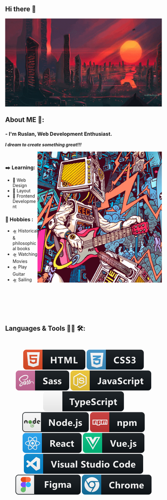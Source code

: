  ## Hi there 🙏
 
 <div align="center">
<img hight="300" width="700" alt="GIF" align="center" src="assets/cyb1.gif">
</div>
 
 
<!-- [![Typing SVG](https://readme-typing-svg.herokuapp.com?size=15&duration=7000&color=F7AA00&center=true&width=700&lines=+I+am+the+Lexx.+I+am+the+most+powerful+weapon+of+destruction+in+the+two+universes.)](https://git.io/typing-svg)
<div align="center">
<img hight="200" width="500" alt="GIF" align="center" src="assets/lexx.gif">
</div>
 -->

## About ME 🌌:

### - I'm Ruslan, Web Development Enthusiast.
___I dream to create something great!!!___

<img hight="400" width="400" alt="GIF" align="right" src="assets/guittv.gif">
</br>

###  ✒️ Learning:
- 🚀 Web Design
- 🚀 Layout
- 🚀 Frontend Development

###  🎨 Hobbies :
- 🛸 Historical & philosophical books
- 🛸 Watching Movies
- 🛸 Play Guitar
- 🛸 Sailing

</br>
</br>
</br>
</br>
</br>



## Languages & Tools 👨‍💻 🛠:
</br>
<p align="center">
  
 <img src="svg/html.svg" alt="html" hight="50">
 <img src="svg/css3.svg" alt="css"  hight="50">
 <img src="svg/sass.svg" alt="sass" hight="50">
 <img src="svg/js.svg" alt="js" hight="50">
 <img src="svg/typescript.svg" alt="typescript"  hight="50">
 </br>
 <img src="svg/nodejs.svg" alt="nodejs" hight="50">
 <img src="svg/npm.svg" alt="npm"  hight="50">
 <img src="svg/react.svg" alt="react" hight="50">
 <img src="svg/vue.svg" alt="vue" hight="50">
 </br>
 <img src="svg/visualstudio_code.svg" alt="vscode" hight="50">
 <img src="svg/figma.svg" alt="figma" hight="50">
 <img src="svg/chrome.svg" alt="chrome" hight="50">
 </br>
 
</p>

<!-- For more icons please follow  https://github.com/MikeCodesDotNET/ColoredBadges -->













<!--

👨‍



<!--
**kobalt16/kobalt16** is a ✨ _special_ ✨ repository because its `README.md` (this file) appears on your GitHub profile.

Here are some ideas to get you started:

- 🔭 I’m currently working on ...
- 🌱 I’m currently learning ...
- 👯 I’m looking to collaborate on ...
- 🤔 I’m looking for help with ...
- 💬 Ask me about ...
- 📫 How to reach me: ...
- 😄 Pronouns: ...
- ⚡ Fun fact: ...
-->
